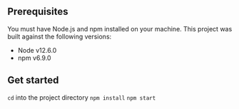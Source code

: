 ## Prerequisites

You must have Node.js and npm installed on your machine. This project was built against the following versions:

- Node v12.6.0
- npm v6.9.0

## Get started

`cd` into the project directory
`npm install`
`npm start`
